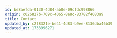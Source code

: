 ```yaml
---
id: be8aefda-0130-4d84-ab0e-09cfdc998866
origin: c026827b-709c-4065-8e8c-83782f4083a9
title: Contact
updated_by: c2f8321e-be41-4d83-b9ee-8136dba46b39
updated_at: 1733996271
---
```

